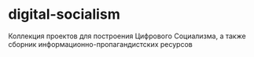 # digital-socialism
Коллекция проектов для построения Цифрового Социализма, а также сборник информационно-пропагандистских ресурсов
